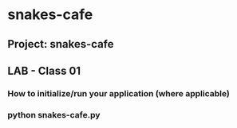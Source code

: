 # snakes-cafe
## Project: snakes-cafe

## LAB - Class 01
### How to initialize/run your application (where applicable)
### python snakes-cafe.py
